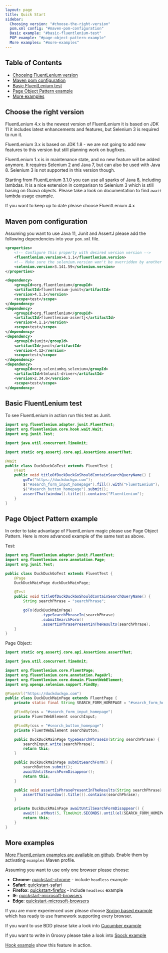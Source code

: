 ```yaml
---
layout: page
title: Quick Start
sidebar:
  Choosing version: "#choose-the-right-version"
  pom.xml config: "#maven-pom-configuration"
  Basic example: "#basic-fluentlenium-test"
  POP example: "#page-object-pattern-example"
  More examples: "#more-examples"
---
```


## Table of Contents
- [Choosing FluentLenium version](#choose-the-right-version)
- [Maven pom configuration](#maven-pom-configuration)
- [Basic FluentLenium test](#basic-fluentlenium-test)
- [Page Object Pattern example](#page-object-pattern-example)
- [More examples](#more-examples)

## Choose the right version

FluentLenium 4.x is the newest version of FluentLenium it is based on JDK 11 it includes latest enhancements and features, but Selenium 3 is required to run it.

FluentLenium 3.x is based on JDK 1.8 - we are not going to add new features to this version but still planning work on bugfixes.

FluentLenium 1.x is in maintenance state, and no new feature will be added anymore. It requires Selenium 2 and
Java 7, but can also be used with Java 8. Selenium 3 is not supported in this version though.

Starting from FluentLenium 3.1.0 you can use all sparks of Java 8, including lambdas. It is a nice extension in
comparison to Selenium 3 which is still basing on Guava objects. Please take a look on documentation to find `await`
lambda usage example.

If you want to keep up to date please choose FluentLenium 4.x


## Maven pom configuration

Assuming you want to use Java 11, Junit and AssertJ please add the following dependencies into your `pom.xml` file.

```xml
<properties>
    <!-- Configure this property with desired version version -->
    <fluentlenium.version>4.1.1</fluentlenium.version>
    <!-- Make sure the selenium.version won't be overridden by another pom.xml -->
    <selenium.version>3.141.59</selenium.version>
</properties>

<dependency>
    <groupId>org.fluentlenium</groupId>
    <artifactId>fluentlenium-junit</artifactId>
    <version>4.1.1</version>
    <scope>test</scope>
</dependency>
<dependency>
    <groupId>org.fluentlenium</groupId>
    <artifactId>fluentlenium-assertj</artifactId>
    <version>4.1.1</version>
    <scope>test</scope>
</dependency>
<dependency>
    <groupId>junit</groupId>
    <artifactId>junit</artifactId>
    <version>4.12</version>
    <scope>test</scope>
</dependency>
<dependency>
    <groupId>org.seleniumhq.selenium</groupId>
    <artifactId>htmlunit-driver</artifactId>
    <version>2.34.0</version>
    <scope>test</scope>
</dependency>
```

## Basic FluentLenium test

To see FluentLenium in action run this test as Junit.

```java
import org.fluentlenium.adapter.junit.FluentTest;
import org.fluentlenium.core.hook.wait.Wait;
import org.junit.Test;

import java.util.concurrent.TimeUnit;

import static org.assertj.core.api.Assertions.assertThat;

@Wait
public class DuckDuckGoTest extends FluentTest {
    @Test
    public void titleOfDuckDuckGoShouldContainSearchQueryName() {
        goTo("https://duckduckgo.com");
        $("#search_form_input_homepage").fill().with("FluentLenium");
        $("#search_button_homepage").submit();
        assertThat(window().title()).contains("FluentLenium");
    }
}
```

## Page Object Pattern example

In order to take advantage of FluentLenium magic please use Page Object Pattern. Here is more advanced example of the same test as above.

Test:

```java
import org.fluentlenium.adapter.junit.FluentTest;
import org.fluentlenium.core.annotation.Page;
import org.junit.Test;

public class DuckDuckGoTest extends FluentTest {
    @Page
    DuckDuckMainPage duckDuckMainPage;

    @Test
    public void titleOfDuckDuckGoShouldContainSearchQueryName() {
        String searchPhrase = "searchPhrase";

        goTo(duckDuckMainPage)
                .typeSearchPhraseIn(searchPhrase)
                .submitSearchForm()
                .assertIsPhrasePresentInTheResults(searchPhrase);
    }
}
```

Page Object:

```java
import static org.assertj.core.api.Assertions.assertThat;

import java.util.concurrent.TimeUnit;

import org.fluentlenium.core.FluentPage;
import org.fluentlenium.core.annotation.PageUrl;
import org.fluentlenium.core.domain.FluentWebElement;
import org.openqa.selenium.support.FindBy;

@PageUrl("https://duckduckgo.com")
public class DuckDuckMainPage extends FluentPage {
    private static final String SEARCH_FORM_HOMEPAGE = "#search_form_homepage";

    @FindBy(css = "#search_form_input_homepage")
    private FluentWebElement searchInput;

    @FindBy(css = "#search_button_homepage")
    private FluentWebElement searchButton;

    public DuckDuckMainPage typeSearchPhraseIn(String searchPhrase) {
        searchInput.write(searchPhrase);
        return this;
    }

    public DuckDuckMainPage submitSearchForm() {
        searchButton.submit();
        awaitUntilSearchFormDisappear();
        return this;
    }

    public void assertIsPhrasePresentInTheResults(String searchPhrase) {
        assertThat(window().title()).contains(searchPhrase);
    }

    private DuckDuckMainPage awaitUntilSearchFormDisappear() {
        await().atMost(5, TimeUnit.SECONDS).until(el(SEARCH_FORM_HOMEPAGE)).not().present();
        return this;
    }
}
```

## More examples

[More FluentLenium examples are available on github](https://github.com/FluentLenium/FluentLenium/tree/develop/examples).
Enable them by activating ```examples``` Maven profile.

Assuming you want to use only one browser please choose:

- **Chrome**: [quickstart-chrome](https://github.com/FluentLenium/FluentLenium/tree/develop/examples/quickstart-chrome) - include `headless` example
- **Safari**: [quickstart-safari](https://github.com/FluentLenium/FluentLenium/tree/develop/examples/quickstart-safari)
- **Firefox**: [quickstart-firefox](https://github.com/FluentLenium/FluentLenium/tree/develop/examples/quickstart-firefox) - include `headless` example
- **IE**: [quickstart-microsoft-browsers](https://github.com/FluentLenium/FluentLenium/tree/develop/examples/quickstart-microsoft-browsers)
- **Edge**: [quickstart-microsoft-browsers](https://github.com/FluentLenium/FluentLenium/tree/develop/examples/quickstart-microsoft-browsers)

If you are more experienced user please choose [Spring based example](https://github.com/FluentLenium/FluentLenium/tree/develop/examples/spring)
which has ready to use framework supporting every browser.

If you want to use BDD please take a look into [Cucumber example](https://github.com/FluentLenium/FluentLenium/tree/develop/examples/cucumber)

If you want to write in Groovy please take a look into [Spock example](https://github.com/FluentLenium/FluentLenium/tree/develop/examples/spock)

[Hook example](https://github.com/FluentLenium/FluentLenium/tree/develop/examples/hooks) show this feature in action.
